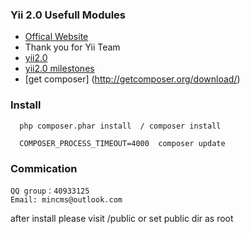 ### Yii 2.0  Usefull Modules 
- [Offical Website ](http://www.mincms.com)
- Thank you for  Yii Team 
- [yii2.0](http://github.com/yiisoft/yii2) 
- [yii2.0 milestones](http://github.com/yiisoft/yii2/issues/milestones)
- [get composer] (http://getcomposer.org/download/)

### Install  

```
  php composer.phar install  / composer install  

  COMPOSER_PROCESS_TIMEOUT=4000  composer update
```
### Commication

```
QQ group：40933125
Email: mincms@outlook.com
```
after install please visit /public or set public dir as root

 


